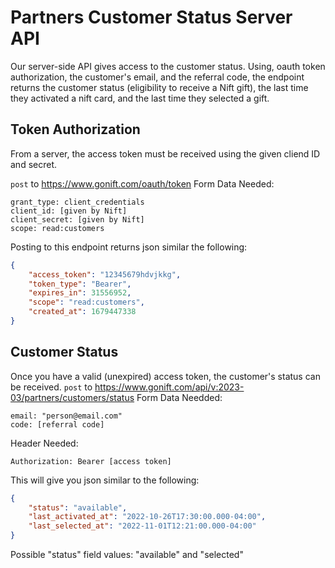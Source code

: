 # Partners Customer Status Server API

Our server-side API gives access to the customer status.
Using, oauth token authorization, the customer's email, and the referral code, the endpoint returns the customer status (eligibility to receive a Nift gift),
the last time they activated a nift card, and the last time they selected a gift.

## Token Authorization
From a server, the access token must be received using the given cliend ID and secret.

`post` to https://www.gonift.com/oauth/token
Form Data Needed:
```
grant_type: client_credentials
client_id: [given by Nift]
client_secret: [given by Nift]
scope: read:customers
```

Posting to this endpoint returns json similar the following:
```json
{
    "access_token": "12345679hdvjkkg",
    "token_type": "Bearer",
    "expires_in": 31556952,
    "scope": "read:customers",
    "created_at": 1679447338
}
```

## Customer Status
Once you have a valid (unexpired) access token, the customer's status can be received.
`post` to https://www.gonift.com/api/v:2023-03/partners/customers/status
Form Data Needded:
```
email: "person@email.com"
code: [referral code]
```
Header Needed:
```
Authorization: Bearer [access token]
```

This will give you json similar to the following:
```json
{
    "status": "available",
    "last_activated_at": "2022-10-26T17:30:00.000-04:00",
    "last_selected_at": "2022-11-01T12:21:00.000-04:00"
}
```

Possible "status" field values: "available" and "selected"
